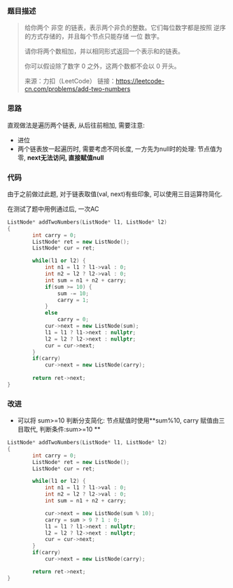 ### 题目描述

> 给你两个 非空 的链表，表示两个非负的整数。它们每位数字都是按照 逆序 的方式存储的，并且每个节点只能存储 一位 数字。
>
> 请你将两个数相加，并以相同形式返回一个表示和的链表。
>
> 你可以假设除了数字 0 之外，这两个数都不会以 0 开头。
>
> 来源：力扣（LeetCode）
> 链接：https://leetcode-cn.com/problems/add-two-numbers

### 思路

直观做法是遍历两个链表, 从后往前相加, 需要注意:

- 进位
- 两个链表放一起遍历时, 需要考虑不同长度, 一方先为null时的处理: 节点值为零, **next无法访问, 直接赋值null**

### 代码

由于之前做过此题, 对于链表取值(val, next)有些印象, 可以使用三目运算符简化.

在测试了题中用例通过后, 一次AC

``` c++
ListNode* addTwoNumbers(ListNode* l1, ListNode* l2) 
{
        int carry = 0;
        ListNode* ret = new ListNode();
        ListNode* cur = ret;

        while(l1 or l2) {
            int n1 = l1 ? l1->val : 0;
            int n2 = l2 ? l2->val : 0;
            int sum = n1 + n2 + carry;
            if(sum >= 10) {
                sum -= 10;
                carry = 1;
            }
            else
                carry = 0;
            cur->next = new ListNode(sum);
            l1 = l1 ? l1->next : nullptr;
            l2 = l2 ? l2->next : nullptr;
            cur = cur->next;
        }
        if(carry)
            cur->next = new ListNode(carry);
        
        return ret->next;
}
```

### 改进

- 可以将 sum>=10 判断分支简化: 节点赋值时使用**sum%10, carry 赋值由三目取代, 判断条件:sum>=10 **

``` c++
ListNode* addTwoNumbers(ListNode* l1, ListNode* l2) 
{
        int carry = 0;
        ListNode* ret = new ListNode();
        ListNode* cur = ret;

        while(l1 or l2) {
            int n1 = l1 ? l1->val : 0;
            int n2 = l2 ? l2->val : 0;
            int sum = n1 + n2 + carry;

            cur->next = new ListNode(sum % 10);
            carry = sum > 9 ? 1 : 0;
            l1 = l1 ? l1->next : nullptr;
            l2 = l2 ? l2->next : nullptr;
            cur = cur->next;
        }
        if(carry)
            cur->next = new ListNode(carry);

        return ret->next;
}
```



